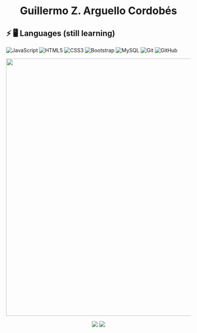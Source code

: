 <h1 align="center">Guillermo Z. Arguello Cordobés</h1>

## ⚡ 🖥️ Languages (still learning)

![JavaScript](https://img.shields.io/badge/-JavaScript-black?style=flat-square&logo=javascript)
![HTML5](https://img.shields.io/badge/-HTML5-E34F26?style=flat-square&logo=html5&logoColor=white)
![CSS3](https://img.shields.io/badge/-CSS3-1572B6?style=flat-square&logo=css3)
![Bootstrap](https://img.shields.io/badge/-Bootstrap-563D7C?style=flat-square&logo=bootstrap)
![MySQL](https://img.shields.io/badge/-MySQL-black?style=flat-square&logo=mysql)
![Git](https://img.shields.io/badge/-Git-black?style=flat-square&logo=git)
![GitHub](https://img.shields.io/badge/-GitHub-181717?style=flat-square&logo=github)

<p align="center">
  <a href="https://github.com/MemoArguello">
    <img src="https://github-profile-summary-cards.vercel.app/api/cards/profile-details?username=MemoArguello&theme=default" width="700">
  </a>
</p>
<p align="center">
<img src="http://github-profile-summary-cards.vercel.app/api/cards/repos-per-language?username=MemoArguello&theme=default">
<img src="http://github-profile-summary-cards.vercel.app/api/cards/most-commit-language?username=MemoArguello&theme=default">
</p>
